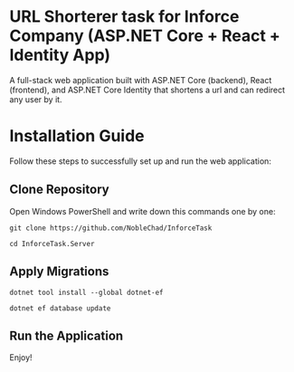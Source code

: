 # URL Shorterer task for Inforce Company (ASP.NET Core + React + Identity App)

A full-stack web application built with ASP.NET Core (backend), React (frontend), and ASP.NET Core Identity that shortens a url and can redirect any user by it.

# Installation Guide

Follow these steps to successfully set up and run the web application:

## Clone Repository
Open Windows PowerShell and write down this commands one by one:
```
git clone https://github.com/NobleChad/InforceTask
```
```
cd InforceTask.Server
```
## Apply Migrations
```
dotnet tool install --global dotnet-ef
```
```
dotnet ef database update
```
## Run the Application
Enjoy!
